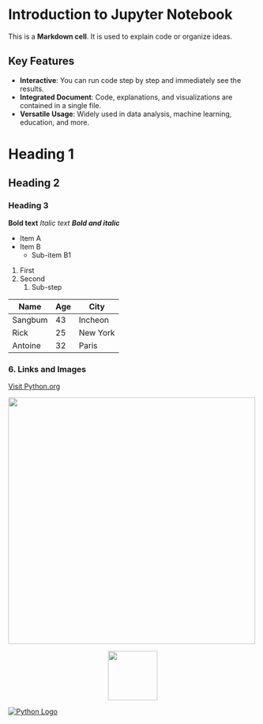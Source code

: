 <!-- This is an example of a Markdown cell -->

# Introduction to Jupyter Notebook

This is a **Markdown cell**. It is used to explain code or organize ideas.

## Key Features

* **Interactive**: You can run code step by step and immediately see the results.
* **Integrated Document**: Code, explanations, and visualizations are contained in a single file.
* **Versatile Usage**: Widely used in data analysis, machine learning, education, and more.

# Heading 1
## Heading 2
### Heading 3

**Bold text**
*Italic text*
***Bold and italic***

* Item A
* Item B
  * Sub-item B1

1. First
2. Second
   1. Sub-step

| Name        | Age | City         |
|-------------|-----|--------------|
| Sangbum     | 43  | Incheon      |
| Rick        | 25  | New York     |
| Antoine     | 32  | Paris        |





### 6. **Links and Images**

[Visit Python.org](https://www.python.org)


<img src="https://www.python.org/static/community_logos/python-logo.png" width="500">

<p align="center">
  <img src="https://www.python.org/static/community_logos/python-logo.png" width="100">
</p>


[![Python Logo](https://www.python.org/static/community_logos/python-logo.png)](https://www.python.org)

